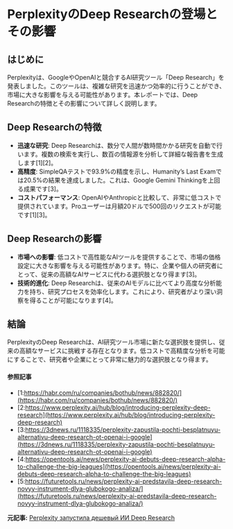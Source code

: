 # PerplexityのDeep Researchの登場とその影響

## はじめに

Perplexityは、GoogleやOpenAIと競合するAI研究ツール「Deep Research」を発表しました。このツールは、複雑な研究を迅速かつ効率的に行うことができ、市場に大きな影響を与える可能性があります。本レポートでは、Deep Researchの特徴とその影響について詳しく説明します。

## Deep Researchの特徴

- **迅速な研究**: Deep Researchは、数分で人間が数時間かかる研究を自動で行います。複数の検索を実行し、数百の情報源を分析して詳細な報告書を生成します[1][2]。
- **高精度**: SimpleQAテストで93.9%の精度を示し、Humanity’s Last Examでは20.5%の結果を達成しました。これは、Google Gemini Thinkingを上回る成果です[3]。
- **コストパフォーマンス**: OpenAIやAnthropicと比較して、非常に低コストで提供されています。Proユーザーは月額20ドルで500回のリクエストが可能です[1][3]。

## Deep Researchの影響

- **市場への影響**: 低コストで高性能なAIツールを提供することで、市場の価格設定に大きな影響を与える可能性があります。特に、企業や個人の研究者にとって、従来の高額なAIサービスに代わる選択肢となり得ます[3]。
- **技術的進化**: Deep Researchは、従来のAIモデルに比べてより高度な分析能力を持ち、研究プロセスを効率化します。これにより、研究者がより深い洞察を得ることが可能になります[4]。

## 結論

PerplexityのDeep Researchは、AI研究ツール市場に新たな選択肢を提供し、従来の高額なサービスに挑戦する存在となります。低コストで高精度な分析を可能にすることで、研究者や企業にとって非常に魅力的な選択肢となり得ます。

#### 参照記事
- [1:https://habr.com/ru/companies/bothub/news/882820/](https://habr.com/ru/companies/bothub/news/882820/)
- [2:https://www.perplexity.ai/hub/blog/introducing-perplexity-deep-research](https://www.perplexity.ai/hub/blog/introducing-perplexity-deep-research)
- [3:https://3dnews.ru/1118335/perplexity-zapustila-pochti-besplatnuyu-alternativu-deep-research-ot-openai-i-google](https://3dnews.ru/1118335/perplexity-zapustila-pochti-besplatnuyu-alternativu-deep-research-ot-openai-i-google)
- [4:https://opentools.ai/news/perplexity-ai-debuts-deep-research-alpha-to-challenge-the-big-leagues](https://opentools.ai/news/perplexity-ai-debuts-deep-research-alpha-to-challenge-the-big-leagues)
- [5:https://futuretools.ru/news/perplexity-ai-predstavila-deep-research-novyy-instrument-dlya-glubokogo-analiza/](https://futuretools.ru/news/perplexity-ai-predstavila-deep-research-novyy-instrument-dlya-glubokogo-analiza/)


**元記事:** [Perplexity запустила дешевый ИИ Deep Research](https://overclockers.ru/blog/andr_83/show/208607/Perplexity-zapustila-deshevyj-II-Deep-Research)